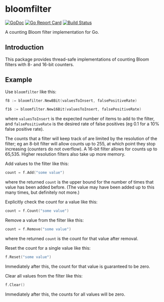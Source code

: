 # bloomfilter

[![GoDoc](https://godoc.org/github.com/mandykoh/bloomfilter?status.svg)](https://godoc.org/github.com/mandykoh/bloomfilter)
[![Go Report Card](https://goreportcard.com/badge/github.com/mandykoh/bloomfilter)](https://goreportcard.com/report/github.com/mandykoh/bloomfilter)
[![Build Status](https://travis-ci.org/mandykoh/bloomfilter.svg?branch=master)](https://travis-ci.org/mandykoh/bloomfilter)

A counting Bloom filter implementation for Go.

## Introduction

This package provides thread-safe implementations of counting Bloom filters with 8- and 16-bit counters.


## Example

Use `bloomfilter` like this:

```go
f8 := bloomfilter.New8Bit(valuesToInsert, falsePositiveRate)

f16 := bloomfilter.New16Bit(valuesToInsert, falsePositiveRate)
```

where `valuesToInsert` is the expected number of items to add to the filter, and `falsePositiveRate` is the desired rate of false positives (eg 0.1 for a 10% false positive rate).

The counts that a filter will keep track of are limited by the resolution of the filter; eg an 8-bit filter will allow counts up to 255, at which point they stop increasing (counters do not overflow). A 16-bit filter allows for counts up to 65,535. Higher resolution filters also take up more memory.

Add values to the filter like this:

```go
count = f.Add("some value")
```

where the returned `count` is the upper bound for the number of times that value has been added before. (The value may have been added up to this many times, but definitely not more.)

Explicitly check the count for a value like this:

```go
count = f.Count("some value")
```

Remove a value from the filter like this:

```go
count = f.Remove("some value")
```

where the returned `count` is the count for that value after removal.

Reset the count for a single value like this:

```go
f.Reset("some value")
```

Immediately after this, the count for that value is guaranteed to be zero.

Clear all values from the filter like this:

```go
f.Clear()
```

Immediately after this, the counts for all values will be zero.
